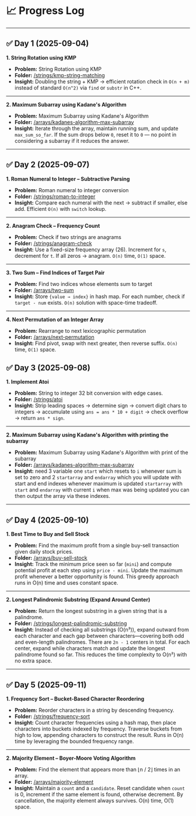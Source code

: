 # 📈 Progress Log

---

## ✅ Day 1 (2025-09-04)

**1. String Rotation using KMP**  
- **Problem:** String Rotation using KMP  
- **Folder:** [/strings/kmp-string-matching](./strings/kmp-string-matching)  
- **Insight:** Doubling the string + KMP → efficient rotation check in `O(n + m)` instead of standard `O(n^2)` via `find` or `substr` in C++.

---

**2. Maximum Subarray using Kadane's Algorithm**  
- **Problem:** Maximum Subarray using Kadane's Algorithm  
- **Folder:** [/arrays/kadanes-algorithm-max-subarray](./arrays/kadanes-algorithm-max-subarray)  
- **Insight:** Iterate through the array, maintain running sum, and update `max_sum_so_far`. If the sum drops below `0`, reset it to `0` — no point in considering a subarray if it reduces the answer.

---

## ✅ Day 2 (2025-09-07)

**1. Roman Numeral to Integer – Subtractive Parsing**  
- **Problem:** Roman numeral to integer conversion  
- **Folder:** [/strings/roman-to-integer](./strings/roman-to-integer)  
- **Insight:** Compare each numeral with the next → subtract if smaller, else add. Efficient `O(n)` with `switch` lookup.

---

**2. Anagram Check – Frequency Count**  
- **Problem:** Check if two strings are anagrams  
- **Folder:** [/strings/anagram-check](./strings/anagram-checking)  
- **Insight:** Use a fixed-size frequency array (26). Increment for `s`, decrement for `t`. If all zeros → anagram. `O(n)` time, `O(1)` space.

---

**3. Two Sum – Find Indices of Target Pair**  
- **Problem:** Find two indices whose elements sum to target  
- **Folder:** [/arrays/two-sum](./arrays/2-sum-problem)  
- **Insight:** Store `{value → index}` in hash map. For each number, check if `target - num` exists. `O(n)` solution with space-time tradeoff.

---

**4. Next Permutation of an Integer Array**  
- **Problem:** Rearrange to next lexicographic permutation  
- **Folder:** [/arrays/next-permutation](./arrays/next-permutation-int)  
- **Insight:** Find pivot, swap with next greater, then reverse suffix. `O(n)` time, `O(1)` space.

## ✅ Day 3 (2025-09-08)

**1. Implement Atoi**  
- **Problem:** String to integer 32 bit conversion with edge cases.
- **Folder:** [/strings/atoi](./strings/atoi) 
- **Insight:** Strip leading spaces → determine sign → convert digit chars to integers → accumulate using `ans = ans * 10 + digit` → check overflow → return `ans * sign`.


---

**2. Maximum Subarray using Kadane's Algorithm with printing the subarray**  
- **Problem:** Maximum Subarray using Kadane's Algorithm with print of the subarray 
- **Folder:** [/arrays/kadanes-algorithm-max-subarray](./arrays/kadanes-algorithm-max-subarray)  
- **Insight:** need 3 variable one `start` which resets to `i` whenever sum is set to zero and 2 `startarray` and `endarray` which you will update with start and end indexes whenever maximum is updated `startarray` with `start` and `endarray` with current `i` when max was being updated you can then output the array via these indexes.



---

## ✅ Day 4 (2025-09-10)

**1. Best Time to Buy and Sell Stock**  
- **Problem:** Find the maximum profit from a single buy-sell transaction given daily stock prices.  
- **Folder:** [/arrays/buy-sell-stock](./arrays/stock-buy-sell)  
- **Insight:** Track the minimum price seen so far (`mini`) and compute potential profit at each step using `price - mini`. Update the maximum profit whenever a better opportunity is found. This greedy approach runs in O(n) time and uses constant space.

---

**2. Longest Palindromic Substring (Expand Around Center)**  
- **Problem:** Return the longest substring in a given string that is a palindrome.  
- **Folder:** [/strings/longest-palindromic-substring](./strings/longest-palindrome-substring)  
- **Insight:** Instead of checking all substrings (O(n³)), expand outward from each character and each gap between characters—covering both odd and even-length palindromes. There are `2n - 1` centers in total. For each center, expand while characters match and update the longest palindrome found so far. This reduces the time complexity to O(n²) with no extra space.

---

## ✅ Day 5 (2025-09-11)

**1. Frequency Sort – Bucket-Based Character Reordering**  
- **Problem:** Reorder characters in a string by descending frequency.  
- **Folder:** [/strings/frequency-sort](./strings/sort-characters-by-frequency)  
- **Insight:** Count character frequencies using a hash map, then place characters into buckets indexed by frequency. Traverse buckets from high to low, appending characters to construct the result. Runs in O(n) time by leveraging the bounded frequency range.

---

**2. Majority Element – Boyer-Moore Voting Algorithm**  
- **Problem:** Find the element that appears more than ⌊n / 2⌋ times in an array.  
- **Folder:** [/arrays/majority-element](./arrays/majority-element-half)  
- **Insight:** Maintain a `count` and a `candidate`. Reset candidate when `count` is 0, increment if the same element is found, otherwise decrement. By cancellation, the majority element always survives. O(n) time, O(1) space.





